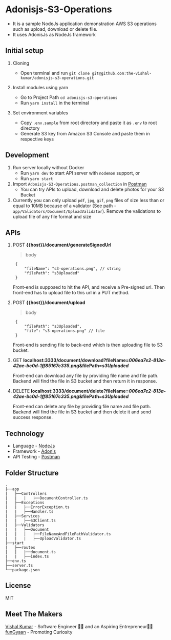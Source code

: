 # Adonisjs-S3-Operations

* It is a sample NodeJs application demonstration AWS S3 operations such as upload, download or delete file.
* It uses AdonisJs as NodeJs framework

## Initial setup
1. Cloning
    - Open terminal and run `git clone git@github.com:the-vishal-kumar/adonisjs-s3-operations.git`

1. Install modules using yarn
    - Go to Project Path `cd adonisjs-s3-operations`
    - Run `yarn install` in the terminal

1. Set environment variables
    - Copy `.env.sample` from root directory and paste it as `.env` to root directory
    - Generate S3 key from Amazon S3 Console and paste them in respective keys

## Development

1. Run server locally without Docker
    - Run `yarn dev` to start API server with `nodemon` support, or
    - Run `yarn start`
1. Import `Adonisjs-S3-Operations.postman_collection` in [Postman]
    - You can try APIs to upload, download and delete photos for your S3 Bucket
1. Currently you can only upload `pdf`, `jpg`, `gif`, `png` files of size less than or equal to 10MB because of a validator (See path - `app/Validators/Document/UploadValidator`). Remove the validations to upload file of any file format and size

## APIs

1. POST **{{host}}/document/generateSignedUrl**

    > body

        {
            "fileName": "s3-operations.png", // string
            "filePath": "s3Uploaded"
        }

    Front-end is supposed to hit the API, and receive a Pre-signed url. Then front-end has to upload file to this url in a PUT method.

1. POST **{{host}}/document/upload**

    > body

        {
            "filePath": "s3Uploaded",
            "file": "s3-operations.png" // file
        }

    Front-end is sending file to back-end which is then uploading file to S3 bucket.

1. GET **localhost:3333/document/download?fileName=*006ea7e2-813a-42ae-bc0d-1ff85167c335.png*&filePath=*s3Uploaded***

    Front-end can download any file by providing file name and file path. Backend will find the file in S3 bucket and then return it in response.

1. DELETE **localhost:3333/document/delete?fileName=*006ea7e2-813a-42ae-bc0d-1ff85167c335.png*&filePath=*s3Uploaded***

    Front-end can delete any file by providing file name and file path. Backend will find the file in S3 bucket and then delete it and send success response.

## Technology
- Language - [NodeJs]
- Framework - [Adonis]
- API Testing - [Postman]

## Folder Structure
    .
    ├──app
    |   ├──Controllers
    |   |   |   ├──DocumentController.ts
    |   ├──Exceptions
    |   |   ├──ErrorException.ts
    |   |   ├──Handler.ts
    |   ├──Services
    |   |   ├──S3Client.ts
    |   ├──Validators
    |   |   ├──Document
    |   |   |   ├──FileNameAndFilePathValidator.ts
    |   |   |   ├──UploadValidator.ts
    ├──start
    |   ├──routes
    |   |   ├──document.ts
    |   |   ├──index.ts
    ├──env.ts
    ├──server.ts
    └──package.json

## License
MIT

## Meet The Makers
[Vishal Kumar] - Software Engineer 👨‍💻 and an Aspiring Entrepreneur👨‍💼  
[funGyaan] - Promoting Curiosity

[NodeJs]: <https://nodejs.dev/>
[Adonis]: <https://adonisjs.com/>
[Postman]: <https://www.postman.com/>
[Vishal Kumar]: <https://www.linkedin.com/in/the-vishal-kumar/>
[funGyaan]: <https://www.funGyaan.com/>
